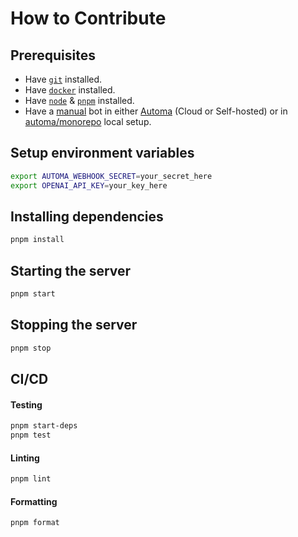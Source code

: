 # How to Contribute

## Prerequisites

- Have [`git`](https://git-scm.com/) installed.
- Have [`docker`](https://docker.com/) installed.
- Have [`node`](https://nodejs.org/) & [`pnpm`](https://pnpm.io/) installed.
- Have a [manual](https://docs.automa.app/agents/types#manual) bot in either [Automa](https://automa.app) (Cloud or Self-hosted) or in [automa/monorepo](https://github.com/automa/monorepo) local setup.

## Setup environment variables

```sh
export AUTOMA_WEBHOOK_SECRET=your_secret_here
export OPENAI_API_KEY=your_key_here
```

## Installing dependencies

```sh
pnpm install
```

## Starting the server

```sh
pnpm start
```

## Stopping the server

```sh
pnpm stop
```

## CI/CD

#### Testing

```sh
pnpm start-deps
pnpm test
```

#### Linting

```sh
pnpm lint
```

#### Formatting

```sh
pnpm format
```
